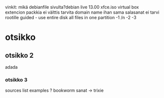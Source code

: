 vinkit: mikä debianfile sivulta?debian live 13.00 xfce.iso
virtual box extencion packkia ei välttis tarvita
domain name ihan sama
salasanat ei tarvi rootille
guided - use entire disk
all files in one partition
-1 /n
-2
-3
# otsikko
## otsikko 2
adada
### otsikko 3
sources list examples ?
bookworm sanat -> trixie
